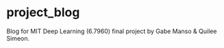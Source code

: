 # project_blog
Blog for MIT Deep Learning (6.7960) final project by Gabe Manso &amp; Quilee Simeon.

